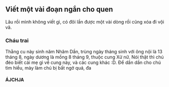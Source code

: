## Viết một vài đoạn ngắn cho quen
Lâu rồi mình không viết gì, có đôi lần được một vài dòng rồi cũng xóa đi vội vã.
### Cháu trai
Thằng cu này sinh năm Nhâm Dần, trùng ngày tháng sinh với ông nội là 13 tháng 8, ngày dương là mồng 8 tháng 9, thuộc cung Xử nữ. Nói thật thì chú đéo biết cái mẹ gì về cung này, và các cung khác :D. Để dần dần cho chú tìm hiểu, mày làm chú bị bất ngờ quá, đa

#### ÁJCHJA
